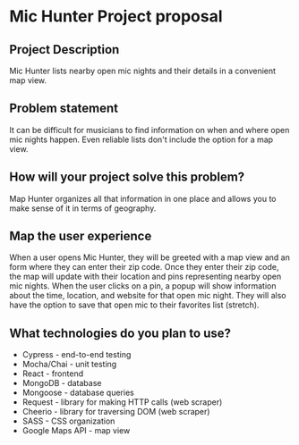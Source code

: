 # Mic Hunter Project proposal

## Project Description

Mic Hunter lists nearby open mic nights and their details in a convenient map view.

## Problem statement

It can be difficult for musicians to find information on when and where open mic nights happen. Even reliable lists don't include the option for a map view.

## How will your project solve this problem?

Map Hunter organizes all that information in one place and allows you to make sense of it in terms of geography.

## Map the user experience

When a user opens Mic Hunter, they will be greeted with a map view and an form where they can enter their zip code. Once they enter their zip code, the map will update with their location and pins representing nearby open mic nights. When the user clicks on a pin, a popup will show information about the time, location, and website for that open mic night. They will also have the option to save that open mic to their favorites list (stretch).

## What technologies do you plan to use?

* Cypress - end-to-end testing
* Mocha/Chai - unit testing
* React - frontend
* MongoDB - database
* Mongoose - database queries
* Request - library for making HTTP calls (web scraper)
* Cheerio - library for traversing DOM (web scraper)
* SASS - CSS organization
* Google Maps API - map view
